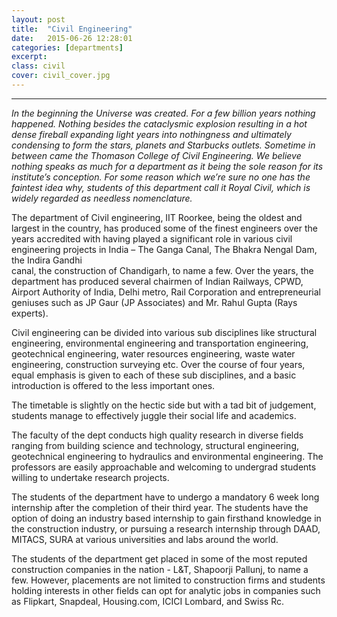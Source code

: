 ```yaml
---
layout: post
title:  "Civil Engineering"
date:   2015-06-26 12:28:01
categories: [departments]
excerpt: 
class: civil
cover: civil_cover.jpg
--- 	
```

--------------------------------
_In the beginning the Universe was created. For a few billion years nothing happened. Nothing besides the
cataclysmic explosion resulting in a hot dense fireball expanding light years into nothingness and 
ultimately condensing to form the stars, planets and Starbucks outlets. Sometime in between came the 
Thomason College of Civil Engineering. We believe nothing speaks as much for a department as it being 
the sole reason for its institute’s conception. For some reason which we’re sure no one has the faintest 
idea why, students of this department call it Royal Civil, which is widely regarded as needless 
nomenclature._

The department of Civil engineering, IIT Roorkee, being the oldest and largest in the country, has 
produced some of the finest engineers over the years accredited with having played a significant role in 
various civil engineering projects in India – The Ganga Canal, The Bhakra Nengal Dam, the Indira Gandhi  
canal, the construction of Chandigarh, to name a few. Over the years, the department has produced 
several chairmen of Indian Railways, CPWD, Airport Authority of India, Delhi metro, Rail Corporation and 
entrepreneurial geniuses such as JP Gaur (JP Associates) and Mr. Rahul Gupta (Rays experts).

Civil engineering can be divided into various sub disciplines like structural engineering, environmental 
engineering and transportation engineering, geotechnical engineering, water resources engineering, 
waste water engineering, construction surveying etc. Over the course of four years, equal emphasis is 
given to each of these sub disciplines, and a basic introduction is offered to the less important ones.  

The timetable is slightly on the hectic side but with a tad bit of judgement, students manage to 
effectively juggle their social life and academics.

The faculty of the dept conducts high quality research in diverse fields ranging from building science and 
technology, structural engineering, geotechnical engineering to hydraulics and environmental 
engineering. The professors are easily approachable and welcoming to undergrad students willing to 
undertake research projects.

The students of the department have to undergo a mandatory 6 week long internship after the 
completion of their third year. The students have the option of doing an industry based internship to 
gain firsthand knowledge in the construction industry, or pursuing a research internship through DAAD, 
MITACS, SURA at various universities and labs around the world.

The students of the department  get placed in some of the most reputed construction companies in the 
nation - L&T, Shapoorji Pallunj, to name a few.  However, placements are not limited to construction 
firms and students holding interests in other fields can opt for analytic jobs in companies such as 
Flipkart, Snapdeal, Housing.com, ICICI Lombard, and Swiss Rc.

